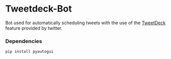 # Tweetdeck-Bot

Bot used for automatically scheduling tweets with the use of the [TweetDeck](http://tweetdeck.twitter.com) feature provided by twitter.

### Dependencies
```
pip install pyautogui
```
